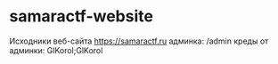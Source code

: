 # samaractf-website
Исходники веб-сайта https://samaractf.ru
админка: /admin
креды от админки: GlKorol;GlKorol
